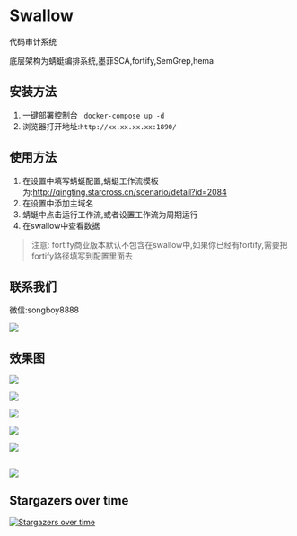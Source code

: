 # Swallow

代码审计系统

底层架构为蜻蜓编排系统,墨菲SCA,fortify,SemGrep,hema


## 安装方法

1. 一键部署控制台 ` docker-compose up -d`
2. 浏览器打开地址:`http://xx.xx.xx.xx:1890/`

## 使用方法
1. 在设置中填写蜻蜓配置,蜻蜓工作流模板为:http://qingting.starcross.cn/scenario/detail?id=2084
2. 在设置中添加主域名
3. 蜻蜓中点击运行工作流,或者设置工作流为周期运行
4. 在swallow中查看数据

[//]: # (![]&#40;https://oss.songboy.site/blog/20230310173646.png&#41;)


>注意: fortify商业版本默认不包含在swallow中,如果你已经有fortify,需要把fortify路径填写到配置里面去

## 联系我们

微信:songboy8888

![](https://oss.songboy.site/blog/swallow.png)
 
## 效果图

![](https://oss.songboy.site/blog/20230323215157.png)

![](https://oss.songboy.site/blog/20230323215230.png)

![](https://oss.songboy.site/blog/20230323215238.png)

![](https://oss.songboy.site/blog/20230323215247.png)

![](https://oss.songboy.site/blog/20230323215256.png)


![](https://oss.songboy.site/blog/20230323215304.png)
----


## Stargazers over time

[![Stargazers over time](https://starchart.cc/StarCrossPortal/swallow.svg)](https://starchart.cc/StarCrossPortal/swallow)
